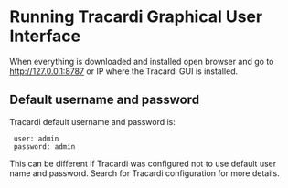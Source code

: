 # Running Tracardi Graphical User Interface

When everything is downloaded and installed open browser and go to http://127.0.0.1:8787 or IP where the Tracardi GUI is
installed.

## Default username and password

Tracardi default username and password is:

```
 user: admin    
 password: admin
```

This can be different if Tracardi was configured not to use default user name and password. Search for Tracardi
configuration for more details.

